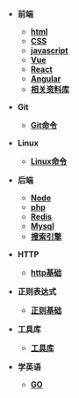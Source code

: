 - **前端**
  - **[html](fe/html/html.md)**
  - **[CSS](fe/css/index)**
  - **[javascript](fe/javascript/index)**
  - **[Vue](fe/vue/index.md)**
  - **[React](fe/React/index.md)**
  - **[Angular](fe/Angular/index.md)**
  - **[相关资料库](fe/other/index.md)**
- **Git**
  - **[Git命令](base/Git/index)**



- **Linux**
  - **[Linux命令](base/linux/index.md)**



- **后端**
  - **[Node](service/node/index.md)**
  - **[php](service/php/index.md)**
  - **[Redis](dataStorage/NoSQL/index.md)**
  - **[Mysql](dataStorage/mysql/index.md)**
  - **[搜索引擎](service/search/index.md)**


- **HTTP**
  - **[http基础](base/HTTP/index)**


- **正则表达式**
  - **[正则基础](base/RegExp/index.md)**
- **工具库**
  - **[工具库](base/Tool/index)**




- **学英语**
  - **[GO](base/English/index.md)**

